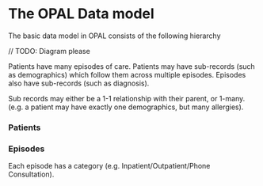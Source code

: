 # The OPAL Data model

The basic data model in OPAL consists of the following hierarchy 

// TODO: Diagram please

Patients have many episodes of care. 
Patients may have sub-records (such as demographics) which follow them across 
multiple episodes.
Episodes also have sub-records (such as diagnosis).

Sub records may either be a 1-1 relationship with their parent, or 1-many.
(e.g. a patient may have exactly one demographics, but many allergies).

### Patients

### Episodes

Each episode has a category (e.g. Inpatient/Outpatient/Phone Consultation).

